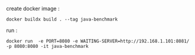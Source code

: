 create docker image : 
````
docker buildx build . --tag java-benchmark
````
run : 
````
docker run  -e PORT=8080 -e WAITING-SERVER=http://192.168.1.101:8081/ -p 8080:8080 -it java-benchmark
````
